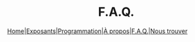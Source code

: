 # <center>F.A.Q.</center>

[Home](index.md)|[Exposants](Exposants.md)|[Programmation](Programmation.md)|[À propos](Aboutus.md)|[F.A.Q.](Questions.md)|[Nous trouver](Whereto.md)
